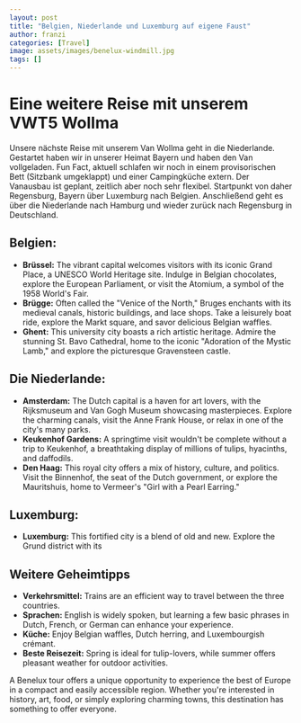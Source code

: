 ```yaml
---
layout: post
title: "Belgien, Niederlande und Luxemburg auf eigene Faust"
author: franzi
categories: [Travel]
image: assets/images/benelux-windmill.jpg
tags: []
---
```


# Eine weitere Reise mit unserem VWT5 Wollma

Unsere nächste Reise mit unserem Van Wollma geht in die Niederlande. Gestartet haben wir in unserer Heimat Bayern und haben den Van vollgeladen. Fun Fact, aktuell schlafen wir noch in einem provisorischen Bett (Sitzbank umgeklappt) und einer Campingküche extern. Der Vanausbau ist geplant, zeitlich aber noch sehr flexibel. Startpunkt von daher Regensburg, Bayern über Luxemburg nach Belgien. Anschließend geht es über die Niederlande nach Hamburg und wieder zurück nach Regensburg in Deutschland. 

## Belgien:

* **Brüssel:** The vibrant capital welcomes visitors with its iconic Grand Place, a UNESCO World Heritage site. Indulge in Belgian chocolates, explore the European Parliament, or visit the Atomium, a symbol of the 1958 World's Fair.
* **Brügge:** Often called the "Venice of the North," Bruges enchants with its medieval canals, historic buildings, and lace shops. Take a leisurely boat ride, explore the Markt square, and savor delicious Belgian waffles.
* **Ghent:** This university city boasts a rich artistic heritage. Admire the stunning St. Bavo Cathedral, home to the iconic "Adoration of the Mystic Lamb," and explore the picturesque Gravensteen castle.

## Die Niederlande:

* **Amsterdam:** The Dutch capital is a haven for art lovers, with the Rijksmuseum and Van Gogh Museum showcasing masterpieces. Explore the charming canals, visit the Anne Frank House, or relax in one of the city's many parks.
* **Keukenhof Gardens:** A springtime visit wouldn't be complete without a trip to Keukenhof, a breathtaking display of millions of tulips, hyacinths, and daffodils.
* **Den Haag:** This royal city offers a mix of history, culture, and politics. Visit the Binnenhof, the seat of the Dutch government, or explore the Mauritshuis, home to Vermeer's "Girl with a Pearl Earring."

## Luxemburg:

* **Luxemburg:** This fortified city is a blend of old and new. Explore the Grund district with its 

## Weitere Geheimtipps

* **Verkehrsmittel:** Trains are an efficient way to travel between the three countries.
* **Sprachen:** English is widely spoken, but learning a few basic phrases in Dutch, French, or German can enhance your experience.
* **Küche:** Enjoy Belgian waffles, Dutch herring, and Luxembourgish crémant.
* **Beste Reisezeit:** Spring is ideal for tulip-lovers, while summer offers pleasant weather for outdoor activities.

A Benelux tour offers a unique opportunity to experience the best of Europe in a compact and easily accessible region. Whether you're interested in history, art, food, or simply exploring charming towns, this destination has something to offer everyone.
 